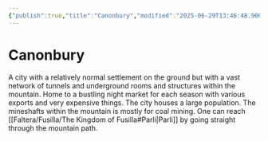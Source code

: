 ```yaml
---
{"publish":true,"title":"Canonbury","modified":"2025-06-29T13:46:48.900-07:00","cssclasses":""}
---
```




# Canonbury

A city with a relatively normal settlement on the ground but with a vast network of tunnels and underground rooms and structures within the mountain. Home to a bustling night market for each season with various exports and very expensive things. The city houses a large population. The mineshafts within the mountain is mostly for coal mining. One can reach [[Faltera/Fusilla/The Kingdom of Fusilla#Parli\|Parli]] by going straight through the mountain path.
